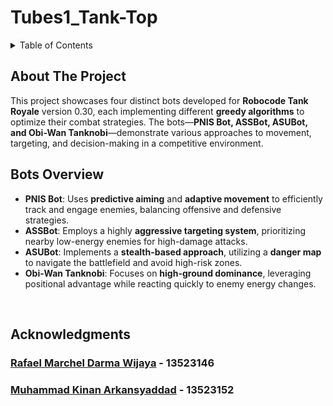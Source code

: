 # Tubes1_Tank-Top
<!-- TABLE OF CONTENTS -->
<details>
  <summary>Table of Contents</summary>
  <ol>
    <li>
      <a href="#about-the-project">About The Project</a>
    </li>
    <li><a href="#acknowledgments">Acknowledgments</a></li>
  </ol>
</details>

<!-- ABOUT THE PROJECT -->
## About The Project

This project showcases four distinct bots developed for **Robocode Tank Royale** version 0.30, each implementing different **greedy algorithms** to optimize their combat strategies. The bots—**PNIS Bot, ASSBot, ASUBot, and Obi-Wan Tanknobi**—demonstrate various approaches to movement, targeting, and decision-making in a competitive environment.

## Bots Overview
- **PNIS Bot**: Uses **predictive aiming** and **adaptive movement** to efficiently track and engage enemies, balancing offensive and defensive strategies.  
- **ASSBot**: Employs a highly **aggressive targeting system**, prioritizing nearby low-energy enemies for high-damage attacks.  
- **ASUBot**: Implements a **stealth-based approach**, utilizing a **danger map** to navigate the battlefield and avoid high-risk zones.  
- **Obi-Wan Tanknobi**: Focuses on **high-ground dominance**, leveraging positional advantage while reacting quickly to enemy energy changes.  

<br/>

<!-- ACKNOWLEDGMENTS -->
## Acknowledgments
### [Rafael Marchel Darma Wijaya](https://github.com/V-Kleio) - 13523146
### [Muhammad Kinan Arkansyaddad](https://github.com/kin-ark) - 13523152
